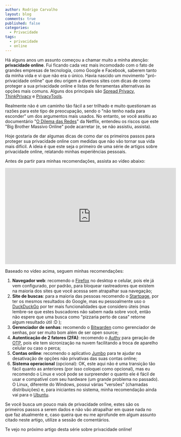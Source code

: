 ```yaml
---
author: Rodrigo Carvalho
layout: blog
comments: true
published: false
categories:
  - Privacidade
tags:
  - privacidade
  - online
---
```

Há alguns anos um assunto começou a chamar muito a minha atenção: **privacidade online**. Fui ficando cada vez mais incomodado com o fato de grandes empresas de tecnologia, como Google e Facebook, saberem tanto da minha vida e vi que não era o único. Havia nascido um movimento "pró-privacidade online" que deu origem a diversos sites com dicas de como proteger a sua privacidade online e listas de ferramentas alternativas às opções mais comuns. Alguns dos principais são [Spread Privacy](https://spreadprivacy.com/), [ThinkPrivacy](https://thinkprivacy.ch/) e [PrivacyTools](https://www.privacytools.io/).

Realmente não é um caminho tão fácil a ser trilhado e muito questionam as razões para este tipo de preocupação, sendo o "não tenho nada para esconder" um dos argumentos mais usados. No entanto, se você assitiu ao documentário "[O Dilema das Redes](https://www.netflix.com/br/title/81254224)" da Netflix, entendeu os riscos que este "Big Brother Massivo Online" pode acarretar (e, se não assistiu, assista).

Hoje gostaria de dar algumas dicas de como dar os primeiros passos para proteger sua privacidade online com medidas que não vão tornar sua vida mais difícil. A ideia é que este seja o primeiro de uma série de artigos sobre privacidade online, relatando minhas experiências pessoais.

Antes de partir para minhas recomendações, assista ao vídeo abaixo:

<iframe width="560" height="315" src="https://www.youtube-nocookie.com/embed/UexnNwefdQA" title="YouTube video player" frameborder="0" allow="accelerometer; autoplay; clipboard-write; encrypted-media; gyroscope; picture-in-picture" allowfullscreen></iframe>

Baseado no vídeo acima, seguem minhas recomendações:
1. **Navegador web**: recomendo o [Firefox](https://www.mozilla.org/pt-BR/firefox/) no desktop e celular, pois ele já vem configurado, por padrão, para bloquear rastreadores que existem na maioria dos sites que você acessa sem atrapalhar sua navegação;
1. **Site de buscas**: para a maioria das pessoas recomendo o [Startpage](https://www.startpage.com/), por ter os mesmos resultados do Google, mas eu pessoalmente uso o [DuckDuckGo](https://duckduckgo.com/) por ter mais funcionalidades que considero úteis (mas lembre-se que estes buscadores não sabem nada sobre você, então não espere que uma busca como "pizzaria perto de casa" retorne algum resultado útil :D );
1. **Gerenciador de senhas**: recomendo o [Bitwarden](https://bitwarden.com/) como gerenciador de senhas, por ser muito bom além de ser open source;
1. **Autenticação de 2 fatores (2FA)**: recomendo o [Authy](https://authy.com/) para geração de [OTP](https://pt.wikipedia.org/wiki/Senha_descart%C3%A1vel), pois ele tem sicronização na nuvem facilitando a troca de aparelho celular ou caso o perca;
1. **Contas online**: recomendo o aplicativo [Jumbo](https://www.withjumbo.com/) para te ajudar na desativação de opções não privativas das suas contas online;
1. **Sistema operacional** (opcional): OK, este aqui não é uma transição tão fácil quanto as anteriores (por isso coloquei como opcional), mas eu recomendo o Linux e você pode se surpreender o quanto ele é fácil de usar e compatível com seu hardware (um grande problema no passado). O Linux, diferente do Windows, possui várias "versões" (chamadas distribuições) e, para iniciantes no sistema, minha recomendação ainda vai para o [Ubuntu](https://ubuntu.com/tutorials/create-a-usb-stick-on-windows#1-overview).

Se você busca um pouco mais de privacidade online, estes são os primeiros passos a serem dados e não vão atrapalhar em quase nada no que faz atualmente e, caso queira que eu me aprofunde em algum assunto citado neste artigo, utilize a sessão de comentários.

Te vejo no próximo artigo desta série sobre privacidade online!
